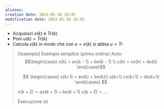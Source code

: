 ```yaml
---
aliases: 
creation date: 2023-05-10 10:45
modification date: 2023-05-10 10:45
---
```


- Acqusisci $e(k)$ e $Tr(k)$
- Poni $u(k) = Tr(k)$
- Calcola $x(k)$ in modo che con $e = e(k)$ si abbia $u=Tr$

>[!esempio] Esempio semplice (primo ordine)
>Auto:
> $$\begin{case}
>x(k) = ax(k - 1) + be(k - 1) \\
>u(k) = cx(k) + de(k)
\end{case}$$
>
>$$ \begin{cases}
>x(k+1) = ax(k) + be(k)\\
>u(k+1) cx(k+1) + de(k+1)
\end{cases} $$
>
>$x(k+2) = ax(k+1) + be(k+1)$
>$u(k+2)= \dots$
>
>Esecuzione ist


